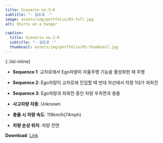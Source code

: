 ```yaml
---
title: Scenario no.3-R
subtitle: "- 실도로 -"
image: assets/img/portfolio/03-full.jpg
alt: Shirts on a hanger

caption:
  title: Scenario no.3-R
  subtitle: "- 실도로 -"
  thumbnail: assets/img/portfolio/03-thumbnail.jpg
--- 
```


{:.list-inline}
- **Sequence 1**: 교차로에서 Ego차량이 자율주행 기능을 활성화한 채 주행
- **Sequence 2**: Ego차량이 교차로에 진입할 때 반대 차선에서 차량 1대가 좌회전
- **Sequence 3**: Ego차량과 좌회전 중인 차량 우측면과 충돌

- **사고차량 차종**: Unknown
- **충돌 시 차량 속도**: 119km/h(74mph)
- **차량 손상 위치**: 차량 전면

**Download**: [Link  ](https://gofile.me/5HZpx/0YtdnUlk0)